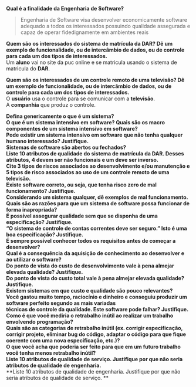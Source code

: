 **Qual é a finalidade da Engenharia de Software?**  
> Engenharia de Software visa desenvolver economicamente software adequado a todos os interessados possuindo qualidade assegurada e capaz de operar fidedignamente em ambientes reais

**Quem são os interessados do sistema de matrícula da DAR? Dê um exemplo de funcionalidade, ou de intercâmbio de dados, ou de controle para cada um dos tipos de interessados.**  
Um **aluno** vai no site da puc online e se matricula usando o sistema de matricula do **DAR**.  

**Quem são os interessados de um controle remoto de uma televisão? Dê um exemplo de funcionalidade, ou de intercâmbio de dados, ou de controle para cada um dos tipos de interessados.**  
O **usuário** usa o controle para se comunicar com a **televisão**.  
A **companhia** que produz o controle.  

**Defina genericamente o que é um sistema?**  
**O que é um sistema intensivo em software? Quais são os macro componentes de um sistema intensivo em software?**  
**Pode existir um sistema intensivo em software que não tenha qualquer humano interessado? Justifique.**  
**Sistemas de software são abertos ou fechados?**  
**Liste 10 atributos de qualidade do sistema de matrícula da DAR. Desses atributos, 4 devem ser não funcionais e um deve ser inverso.**  
**Cite 3 tipos de riscos associados ao desenvolvimento e/ou manutenção e 5 tipos de risco associados ao uso de um controle remoto de uma televisão.**  
**Existe software correto, ou seja, que tenha risco zero de mal funcionamento? Justifique.**  
**Considerando um sistema qualquer, dê exemplos de mal funcionamento.**  
**Quais são as razões para que um sistema de software possa funcionar de forma inapropriada?**  
**É possível assegurar qualidade sem que se disponha de uma especificação? Justifique.**  
**“O sistema de controle de contas correntes deve ser seguro.” Isto é uma boa especificação? Justifique.**  
**É sempre possível conhecer todos os requisitos antes de começar a desenvolver?**  
**Qual é a consequência da aquisição de conhecimento ao desenvolver e ao utilizar o software?**  
**Do ponto de vista do custo de desenvolvimento vale à pena almejar elevada qualidade? Justifique.**  
**Do ponto de vista do custo total vale à pena almejar elevada qualidade? Justifique.**  
**Existem sistemas em que custo e qualidade são pouco relevantes?**  
**Você gastou muito tempo, raciocínio e dinheiro e conseguiu produzir um software perfeito segundo as mais variadas**  
**técnicas de controle da qualidade. Este software pode falhar? Justifique.**  
**Como é que você mediria o retrabalho inútil ao realizar um trabalho envolvendo programação?**  
**Quais são as categorias de retrabalho inútil (ex. corrigir especificação, corrigir projeto, eliminar bug do código, adaptar o código para que fique coerente com uma nova especificação, etc.)?**  
**O que você acha que poderia ser feito para que em um futuro trabalho você tenha menos retrabalho inútil?**  
**Liste 10 atributos de qualidade de serviço. Justifique por que não seria atributos de qualidade de engenharia.**  
**Liste 10 atributos de qualidade de engenharia. Justifique por que não seria atributos de qualidade de serviço. **  
